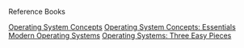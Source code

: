 
Reference Books

[Operating System Concepts](https://www.amazon.com/Operating-System-Concepts-Abraham-Silberschatz/dp/1118063333/ref=dp_ob_title_bk)
[Operating System Concepts: Essentials](http://www.amazon.com/Operating-Concepts-Essentials-Abraham-Silberschatz/dp/1118804929/ref=sr_1_1?s=books&ie=UTF8&qid=1415311059&sr=1-1&keywords=operating+system+concepts+essentials)
[Modern Operating Systems](http://www.amazon.com/Modern-Operating-Systems-4th-Edition/dp/013359162X/ref=dp_ob_title_bk)
[Operating Systems: Three Easy Pieces](http://pages.cs.wisc.edu/~remzi/OSTEP/)

